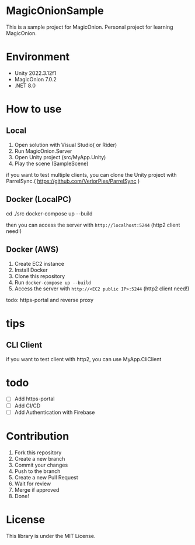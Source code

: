 # MagicOnionSample
This is a sample project for MagicOnion.
Personal project for learning MagicOnion.

# Environment
- Unity 2022.3.12f1
- MagicOnion 7.0.2
- .NET 8.0

# How to use
## Local
1. Open solution with Visual Studio( or Rider)
2. Run MagicOnion.Server
3. Open Unity project (src/MyApp.Unity)
4. Play the scene (SampleScene)

if you want to test multiple clients, you can clone the Unity project with ParrelSync.( https://github.com/VeriorPies/ParrelSync )

## Docker (LocalPC)
cd ./src
docker-compose up --build

then you can access the server with `http://localhost:5244` (http2 client need!)

## Docker (AWS)
1. Create EC2 instance
2. Install Docker
3. Clone this repository
4. Run `docker-compose up --build`
5. Access the server with `http://<EC2 public IP>:5244` (http2 client need!)

todo: https-portal and reverse proxy

# tips
## CLI Client
if you want to test client with http2, you can use MyApp.CliClient

# todo
- [ ] Add https-portal
- [ ] Add CI/CD
- [ ] Add Authentication with Firebase

# Contribution
1. Fork this repository
2. Create a new branch
3. Commit your changes
4. Push to the branch
5. Create a new Pull Request
6. Wait for review
7. Merge if approved
8. Done!

# License
This library is under the MIT License.
